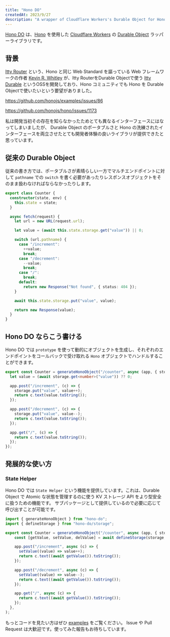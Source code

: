 ```yaml
---
title: "Hono DO"
createdAt: 2023/9/27
description: "A wrapper of Cloudflare Workers's Durable Object for Hono."
---
```


[Hono DO](https://github.com/sor4chi/hono-do) は、[Hono](https://hono.dev) を使用した [Cloudflare Workers](https://workers.cloudflare.com/) の [Durable Object](https://developers.cloudflare.com/workers/learning/using-durable-objects) ラッパーライブラリです。

## 背景

[Itty Router](https://github.com/kwhitley/itty-router) という、Hono と同じ Web Standard を謳っている Web フレームワークの作者 [Kevin R. Whitley](https://github.com/kwhitley) が、Itty RouterをDurable Objectで使う [Itty Durable](https://github.com/kwhitley/itty-durable) というOSSを開発しており、Hono コミュニティでも Hono を Durable Objectで使いたいという要望がありました。

<https://github.com/honojs/examples/issues/86>

<https://github.com/honojs/hono/issues/1173>

私は開発当初その存在を知らなかったためとても異なるインターフェースにはなってしまいましたが、 Durable Object のポータブルさと Hono の洗練されたインターフェースを両立させたとても開発者体験の良いライブラリが提供できたと思っています。

## 従来の Durable Object

従来の書き方では、ポータブルさが素晴らしい一方でマルチエンドポイントに対して `pathname` での `switch` を書く必要があったりレスポンスオブジェクトをそのまま扱わなければならなかったりします。

```ts
export class Counter {
  constructor(state, env) {
    this.state = state;
  }

  async fetch(request) {
    let url = new URL(request.url);

    let value = (await this.state.storage.get("value")) || 0;

    switch (url.pathname) {
      case "/increment":
        ++value;
        break;
      case "/decrement":
        --value;
        break;
      case "/":
        break;
      default:
        return new Response("Not found", { status: 404 });
    }

    await this.state.storage.put("value", value);

    return new Response(value);
  }
}
```

## Hono DO ならこう書ける

Hono DO では `prototype` を使って動的にオブジェクトを生成し、それぞれのエンドポイントをコールバックで受け取れる `Hono` オブジェクトでハンドルすることができます。

```ts
export const Counter = generateHonoObject("/counter", async (app, { storage }) => {
  let value = (await storage.get<number>("value")) ?? 0;

  app.post("/increment", (c) => {
    storage.put("value", value++);
    return c.text(value.toString());
  });

  app.post("/decrement", (c) => {
    storage.put("value", value--);
    return c.text(value.toString());
  });

  app.get("/", (c) => {
    return c.text(value.toString());
  });
});
```

## 発展的な使い方

### State Helper

Hono DO では `State Helper` という機能を提供しています。これは、Durable Object で Atomic な状態を管理するのに使う KV ストレージ API をより型安全に扱うための機能です。
サブパッケージとして提供しているので必要に応じて呼び出すことが可能です。

```ts
import { generateHonoObject } from "hono-do";
import { defineStorage } from "hono-do/storage";

export const Counter = generateHonoObject("/counter", async (app, { storage }) => {
    const [getValue, setValue, delValue] = await defineStorage(storage, "value", 0);

    app.post("/increment", async (c) => {
      setValue((value) => value++);
      return c.text((await getValue()).toString());
    });

    app.post("/decrement", async (c) => {
      setValue((value) => value--);
      return c.text((await getValue()).toString());
    });

    app.get("/", async (c) => {
      return c.text((await getValue()).toString());
    });
  },
);
```

もっとコードを見たい方はぜひ [examples](https://github.com/sor4chi/hono-do/tree/main/examples) をご覧ください。
Issue や Pull Request は大歓迎です。使ってみた報告もお待ちしています。
